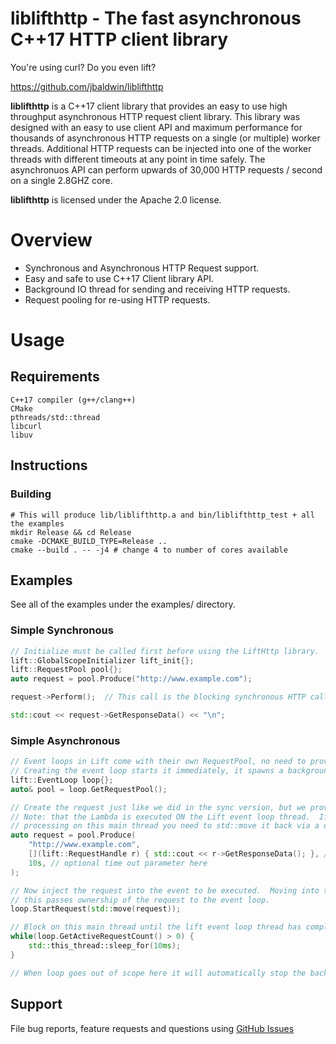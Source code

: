 liblifthttp - The fast asynchronous C++17 HTTP client library
=============================================================

You're using curl? Do you even lift?

https://github.com/jbaldwin/liblifthttp

**liblifthttp** is a C++17 client library that provides an easy to use high throughput asynchronous HTTP request client library.  This library was designed with an easy to use client API and maximum performance for thousands of asynchronous HTTP requests on a single (or multiple) worker threads.  Additional HTTP requests can be injected into one of the worker threads with different timeouts at any point in time safely.  The asynchronuos API can perform upwards of 30,000 HTTP requests / second on a single 2.8GHZ core.

**liblifthttp** is licensed under the Apache 2.0 license.

# Overview #
* Synchronous and Asynchronous HTTP Request support.
* Easy and safe to use C++17 Client library API.
* Background IO thread for sending and receiving HTTP requests.
* Request pooling for re-using HTTP requests.

# Usage #

## Requirements
    C++17 compiler (g++/clang++)
    CMake
    pthreads/std::thread
    libcurl
    libuv

## Instructions

### Building
    # This will produce lib/liblifthttp.a and bin/liblifthttp_test + all the examples
    mkdir Release && cd Release
    cmake -DCMAKE_BUILD_TYPE=Release ..
    cmake --build . -- -j4 # change 4 to number of cores available

## Examples

See all of the examples under the examples/ directory.

### Simple Synchronous
```C++
// Initialize must be called first before using the LiftHttp library.
lift::GlobalScopeInitializer lift_init{};
lift::RequestPool pool{};
auto request = pool.Produce("http://www.example.com");

request->Perform();  // This call is the blocking synchronous HTTP call.

std::cout << request->GetResponseData() << "\n";
```

### Simple Asynchronous
```C++
// Event loops in Lift come with their own RequestPool, no need to provide one.
// Creating the event loop starts it immediately, it spawns a background thread for executing requests.
lift::EventLoop loop{};
auto& pool = loop.GetRequestPool();

// Create the request just like we did in the sync version, but we provide a lambda for on completion.
// Note: that the Lambda is executed ON the Lift event loop thread.  If you want to handle on completion
// processing on this main thread you need to std::move it back via a queue or inter-thread communication.
auto request = pool.Produce(
    "http://www.example.com",
    [](lift::RequestHandle r) { std::cout << r->GetResponseData(); }, // on destruct 'r' will return to the pool.
    10s, // optional time out parameter here
);

// Now inject the request into the event to be executed.  Moving into the event loop is required,
// this passes ownership of the request to the event loop.
loop.StartRequest(std::move(request));

// Block on this main thread until the lift event loop thread has completed the request, or timed out.
while(loop.GetActiveRequestCount() > 0) {
    std::this_thread::sleep_for(10ms);
}

// When loop goes out of scope here it will automatically stop the background thread.
```

## Support

File bug reports, feature requests and questions using [GitHub Issues](https://github.com/spotx/liblifthttp/issues)
